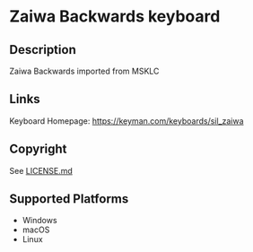 Zaiwa Backwards keyboard
==============

Description
-----------
Zaiwa Backwards imported from MSKLC

Links
-----
Keyboard Homepage: https://keyman.com/keyboards/sil_zaiwa

Copyright
---------
See [LICENSE.md](LICENSE.md)

Supported Platforms
-------------------
 * Windows
 * macOS
 * Linux
 
